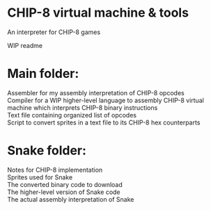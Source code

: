 # CHIP-8 virtual machine & tools
An interpreter for CHIP-8 games

WIP readme

# Main folder:
Assembler for my assembly interpretation of CHIP-8 opcodes  
Compiler for a WIP higher-level language to assembly
CHIP-8 virtual machine which interprets CHIP-8 binary instructions  
Text file containing organized list of opcodes  
Script to convert sprites in a text file to its CHIP-8 hex counterparts

# Snake folder:
Notes for CHIP-8 implementation  
Sprites used for Snake  
The converted binary code to download  
The higher-level version of Snake code  
The actual assembly interpretation of Snake
